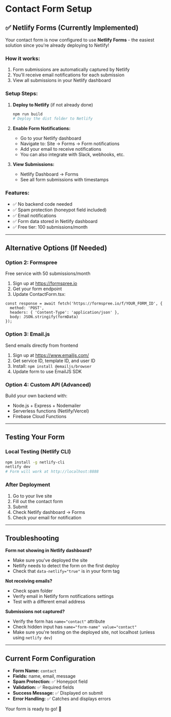 # Contact Form Setup

## ✅ Netlify Forms (Currently Implemented)

Your contact form is now configured to use **Netlify Forms** - the easiest solution since you're already deploying to Netlify!

### How it works:
1. Form submissions are automatically captured by Netlify
2. You'll receive email notifications for each submission
3. View all submissions in your Netlify dashboard

### Setup Steps:

1. **Deploy to Netlify** (if not already done)
   ```bash
   npm run build
   # Deploy the dist folder to Netlify
   ```

2. **Enable Form Notifications:**
   - Go to your Netlify dashboard
   - Navigate to: Site → Forms → Form notifications
   - Add your email to receive notifications
   - You can also integrate with Slack, webhooks, etc.

3. **View Submissions:**
   - Netlify Dashboard → Forms
   - See all form submissions with timestamps

### Features:
- ✅ No backend code needed
- ✅ Spam protection (honeypot field included)
- ✅ Email notifications
- ✅ Form data stored in Netlify dashboard
- ✅ Free tier: 100 submissions/month

---

## Alternative Options (If Needed)

### Option 2: Formspree
Free service with 50 submissions/month

1. Sign up at https://formspree.io
2. Get your form endpoint
3. Update ContactForm.tsx:
```tsx
const response = await fetch('https://formspree.io/f/YOUR_FORM_ID', {
  method: 'POST',
  headers: { 'Content-Type': 'application/json' },
  body: JSON.stringify(formData)
});
```

### Option 3: Email.js
Send emails directly from frontend

1. Sign up at https://www.emailjs.com/
2. Get service ID, template ID, and user ID
3. Install: `npm install @emailjs/browser`
4. Update form to use EmailJS SDK

### Option 4: Custom API (Advanced)
Build your own backend with:
- Node.js + Express + Nodemailer
- Serverless functions (Netlify/Vercel)
- Firebase Cloud Functions

---

## Testing Your Form

### Local Testing (Netlify CLI)
```bash
npm install -g netlify-cli
netlify dev
# Form will work at http://localhost:8888
```

### After Deployment
1. Go to your live site
2. Fill out the contact form
3. Submit
4. Check Netlify dashboard → Forms
5. Check your email for notification

---

## Troubleshooting

**Form not showing in Netlify dashboard?**
- Make sure you've deployed the site
- Netlify needs to detect the form on the first deploy
- Check that `data-netlify="true"` is in your form tag

**Not receiving emails?**
- Check spam folder
- Verify email in Netlify form notifications settings
- Test with a different email address

**Submissions not captured?**
- Verify the form has `name="contact"` attribute
- Check hidden input has `name="form-name" value="contact"`
- Make sure you're testing on the deployed site, not localhost (unless using `netlify dev`)

---

## Current Form Configuration

- **Form Name:** `contact`
- **Fields:** name, email, message
- **Spam Protection:** ✅ Honeypot field
- **Validation:** ✅ Required fields
- **Success Message:** ✅ Displayed on submit
- **Error Handling:** ✅ Catches and displays errors

Your form is ready to go! 🚀
